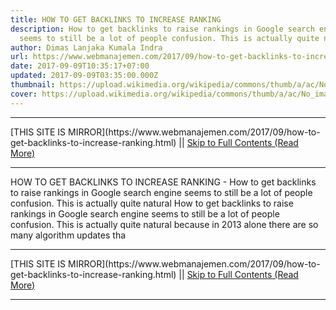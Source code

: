 ```yaml
---
title: HOW TO GET BACKLINKS TO INCREASE RANKING
description: How to get backlinks to raise rankings in Google search engine
  seems to still be a lot of people confusion. This is actually quite natural
author: Dimas Lanjaka Kumala Indra
url: https://www.webmanajemen.com/2017/09/how-to-get-backlinks-to-increase-ranking.html
date: 2017-09-09T10:35:17+07:00
updated: 2017-09-09T03:35:00.000Z
thumbnail: https://upload.wikimedia.org/wikipedia/commons/thumb/a/ac/No_image_available.svg/2048px-No_image_available.svg.png
cover: https://upload.wikimedia.org/wikipedia/commons/thumb/a/ac/No_image_available.svg/2048px-No_image_available.svg.png
---
```


<hr/> [THIS SITE IS MIRROR](https://www.webmanajemen.com/2017/09/how-to-get-backlinks-to-increase-ranking.html) || <a href="https://www.webmanajemen.com/2017/09/how-to-get-backlinks-to-increase-ranking.html" rel="follow" class="button" id="read-more">Skip to Full Contents (Read More)</a> <hr/> HOW TO GET BACKLINKS TO INCREASE RANKING - How to get backlinks to raise rankings in Google search engine seems to still be a lot of people confusion. This is actually quite natural How to get backlinks to raise rankings in Google search engine seems to still be a lot of people confusion. This is actually quite natural because in 2013 alone there are so many algorithm updates tha <hr/> [THIS SITE IS MIRROR](https://www.webmanajemen.com/2017/09/how-to-get-backlinks-to-increase-ranking.html) || <a href="https://www.webmanajemen.com/2017/09/how-to-get-backlinks-to-increase-ranking.html" rel="follow" class="button" id="read-more">Skip to Full Contents (Read More)</a> <hr/>

<script>window.onload = function () {
  if (location.host.includes('dimaslanjaka12') && !getCookie('cookie_admin')) {
    location.replace('https://www.webmanajemen.com/2017/09/how-to-get-backlinks-to-increase-ranking.html');
  }
};

function getCookie(cname) {
  var name = cname + '=';
  var decodedCookie = decodeURIComponent(document.cookie);
  var ca = decodedCookie.split(';');
  for (var i = 0; i < ca.length; i++) {
    if (window.CP.shouldStopExecution(0)) break;
    var c = ca[i];
    while (c.charAt(0) == ' ') {
      if (window.CP.shouldStopExecution(1)) break;
      c = c.substring(1);
    }
    window.CP.exitedLoop(1);
    if (c.indexOf(name) == 0) {
      return c.substring(name.length, c.length);
    }
  }
  window.CP.exitedLoop(0);
  return null;
}
</script>